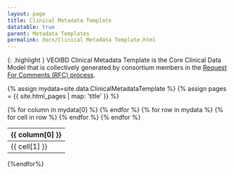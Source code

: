 ```yaml
---
layout: page
title: Clinical Metadata Template
datatable: true
parent: Metadata Templates
permalink: docs/Clinical Metadata Template.html
---
```

{: .highlight }
VEOIBD Clinical Metadata Template is the Core Clinical Data Model that is collectively generated by consortium members in the [Request For Comments (RFC) process]((https://docs.google.com/document/d/1yN6TlK2VGP-vKvW5E8wucLjKQq769xoz4QW5OjgR29k/edit#)).

{% assign mydata=site.data.ClinicalMetadataTemplate %}
{% assign pages = {{ site.html_pages | map: 'title' }} %}

<table id="myTable" class="display" style="width:100%">
    <thead>
    {% for column in mydata[0] %}
        <th>{{ column[0] }}</th>
    {% endfor %}
    </thead>
    <tbody>
    {% for row in mydata %}
        <tr>
        {% for cell in row %}
            <td>{{ cell[1] }}</td>
        {% endfor %}
        </tr>
    {% endfor %}
    </tbody>
</table>

<p hidden>
{% for page in site.html_pages%}
    <p hidden>{{page.title}}</p>
{%endfor%}
</p>



<script type="text/javascript">
  $('#myTable').DataTable({
    responsive: {
        details: {
            display: $.fn.dataTable.Responsive.display.modal( {
                header: function ( row ) {
                    var data = row.data();
                    return 'Details for '+data[0]+' ';
                }
            } ),
            renderer: $.fn.dataTable.Responsive.renderer.tableAll({
                tableClass: "table"
            })
        }
    },
   "deferRender": true,
   "columnDefs": [
      { 
         targets: 0,
         render : function(data, type, row, meta){
            console.log(data);
            if(type === 'display' & $.inArray( data, ['Sex', 'ageAtDiagnosisUnit','ParticipantRole']) != -1){
               return $('<a>')
                  .attr('href', 'Clinical/'+data)
                  .text(data)
                  .wrap('<div></div>')
                  .parent()
                  .html();} 
             else {
               return data;
            }
         }
      },
      {
        targets: [6,7],
          render : function(data, type, row, meta){
         if(type === 'display' & data != 'Sage Bionetworks'){
            return $('<a>')
               .attr('href', 'Clinical/'+data)
               .text(data)
               .wrap('<div></div>')
               .parent()
               .html();} 
         if(type === 'display' & data == 'Sage Bionetworks'){
             return $('<a>')
                .attr('href', 'https://sagebionetworks.org/')
                .text(data)
                .wrap('<div></div>')
                .parent()
                .html();
         
         } else {
            return data;
         }
      }
   }
   ]
});
</script>
